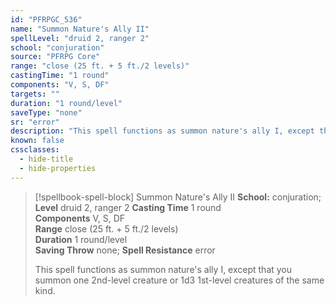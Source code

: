 ```yaml
---
id: "PFRPGC_536"
name: "Summon Nature's Ally II"
spellLevel: "druid 2, ranger 2"
school: "conjuration"
source: "PFRPG Core"
range: "close (25 ft. + 5 ft./2 levels)"
castingTime: "1 round"
components: "V, S, DF"
targets: ""
duration: "1 round/level"
saveType: "none"
sr: "error"
description: "This spell functions as summon nature's ally I, except that you summon one 2nd-level creature or 1d3 1st-level creatures of the same kind."
known: false
cssclasses:
  - hide-title
  - hide-properties
---
```


> [!spellbook-spell-block] Summon Nature's Ally II
> **School:** conjuration; **Level** druid 2, ranger 2
> **Casting Time** 1 round  
> **Components** V, S, DF  
> **Range** close (25 ft. + 5 ft./2 levels)  
> **Duration** 1 round/level  
> **Saving Throw** none; **Spell Resistance** error
> 
> This spell functions as summon nature's ally I, except that you summon one 2nd-level creature or 1d3 1st-level creatures of the same kind.